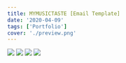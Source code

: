 ```yaml
---
title: MYMUSICTASTE [Email Template]
date: '2020-04-09'
tags: ['Portfolio']
cover: './preview.png'
---
```


<img src="/13.png"/>
<img src="/14.png"/>
<img src="/15.png"/>
<img src="/16.png"/>

<style>
    .post_des_wrapper{width:1200px}
    @media (min-width: 950px) { 
        .post_des_wrapper .gatsby-resp-image-wrapper{max-width:1200px !important}
    s}
</style>